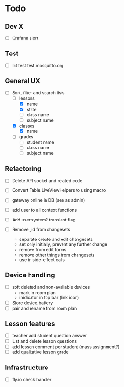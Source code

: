 # Todo

## Dev X
- [ ] Grafana alert

## Test
- [ ] Int test test.mosquitto.org

## General UX
- [ ] Sort, filter and search lists
  - [ ] lessons
    - [x] name
    - [x] state
    - [ ] class name
    - [ ] subject name
  - [x] classes
    - [x] name
  - [ ] grades
    - [ ] student name
    - [ ] class name
    - [ ] subject name

## Refactoring
- [ ] Delete API socket and related code
- [ ] Convert Table.LiveViewHelpers to using macro
- [ ] gateway online in DB (see as admin)
- [ ] add user to all context functions
- [ ] Add user.system? transient flag

- [ ] Remove _id from changesets
  - separate create and edit changesets
  - set only initially, prevent any further change
  - remove from edit forms
  - remove other things from changesets
  - use in side-effect calls

## Device handling
- [ ] soft deleted and non-available devices
  - mark in room plan
  - inidicator in top bar (link icon)
- [ ] Store device.battery
- [ ] pair and rename from room plan

## Lesson features
- [ ] teacher add student question answer
- [ ] List and delete lesson questions
- [ ] add lesson comment per student (mass assignment?)
- [ ] add qualitative lesson grade

## Infrastructure
- [ ] fly.io check handler
